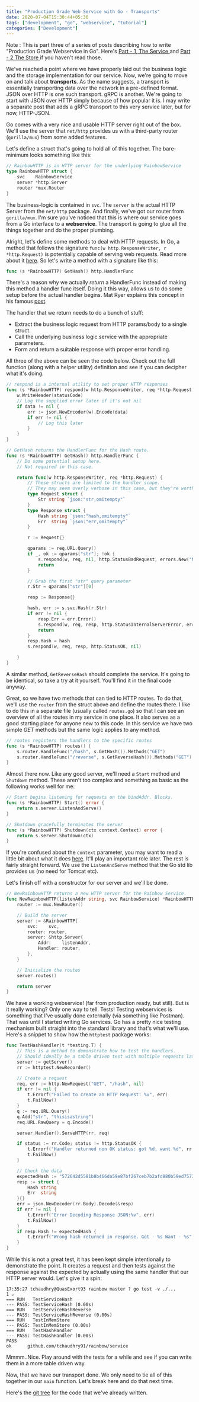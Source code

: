 ```yaml
---
title: "Production Grade Web Service with Go - Transports"
date: 2020-07-04T15:30:44+05:30
tags: ["development", "go", "webservice", "tutorial"]
categories: ["Development"]
---
```


Note : This is part three of a series of posts describing how to write "Production Grade Webservice in Go". Here's [Part - 1, The Service ](/posts/production-grade-svc-1/) and [Part - 2 The Store ](/posts/production-grade-svc-2) if you haven't read those.

We've reached a point where we have properly laid out the business logic and the storage implementation for our service. Now, we're going to move on and talk about **transports**. As the name suggests, a transport is essentially transporting data over the network in a pre-defined format. JSON over HTTP is one such transport. gRPC is another. We're going to start with JSON over HTTP simply because of how popular it is. I may write a separate post that adds a gRPC transport to this very service later, but for now, HTTP-JSON. 

Go comes with a very nice and usable HTTP server right out of the box. We'll use the server that `net/http` provides us with a third-party router (`gorilla/mux`) from some added features.

Let's define a struct that's going to hold all of this together. The bare-minimum looks something like this:

```go
// RainbowHTTP is an HTTP server for the underlying RainbowService
type RainbowHTTP struct {
	svc    RainbowService
	server *http.Server
	router *mux.Router
}
```

The business-logic is contained in `svc`. The `server` is the actual HTTP Server from the `net/http` package. And finally, we've got our router from `gorilla/mux`.
I'm sure you've noticed that this is where our service goes from a Go interface to a **webservice**. The transport is going to glue all the things together and do the proper plumbing. 

Alright, let's define some methods to deal with HTTP requests. In Go, a method that follows the signature `func(w http.ResponseWriter, r *http.Request)` is potentially capable of serving web requests. Read more about it [here](https://golang.org/pkg/net/http/#HandlerFunc). So let's write a method with a signature like this:

```go
func (s *RainbowHTTP) GetHash() http.HandlerFunc
```

There's a reason why we actually *return* a HandlerFunc instead of making this method a handler func itself. Doing it this way, allows us to do some setup before the actual handler begins. Mat Ryer explains this concept in his famous [post](https://pace.dev/blog/2018/05/09/how-I-write-http-services-after-eight-years.html).

The handler that we return needs to do a bunch of stuff:
- Extract the business logic request from HTTP params/body to a single struct.
- Call the underlying business logic service with the appropriate parameters.
- Form and return a suitable response with proper error handling.

All three of the above can be seen the code below. Check out the full function (along with a helper utility) definition and see if you can decipher what it's doing.

```go
// respond is a internal utility to set proper HTTP responses
func (s *RainbowHTTP) respond(w http.ResponseWriter, req *http.Request, data interface{}, statusCode int, err error) {
	w.WriteHeader(statusCode)
	// Log the supplied error later if it's not nil
	if data != nil {
		err := json.NewEncoder(w).Encode(data)
		if err != nil {
			// Log this later
		}
	}
}

// GetHash returns the HandlerFunc for the Hash route.
func (s *RainbowHTTP) GetHash() http.HandlerFunc {
	// Do some potential setup here.
	// Not required in this case.

	return func(w http.ResponseWriter, req *http.Request) {
		// These structs are limited to the handler scope.
		// They may seem overly verbose in this case, but they're worth it when you're dealing with more complex requests.
		type Request struct {
			Str string `json:"str,omitempty"`
		}
		type Response struct {
			Hash string `json:"hash,omitempty"`
			Err  string `json:"err,omitempty"`
		}

		r := Request{}

		qparams := req.URL.Query()
		if _, ok := qparams["str"]; !ok {
			s.respond(w, req, nil, http.StatusBadRequest, errors.New("No string supplied"))
			return
		}

		// Grab the first "str" query parameter
		r.Str = qparams["str"][0]

		resp := Response{}

		hash, err := s.svc.Hash(r.Str)
		if err != nil {
			resp.Err = err.Error()
			s.respond(w, req, resp, http.StatusInternalServerError, err)
			return
		}
		resp.Hash = hash
		s.respond(w, req, resp, http.StatusOK, nil)

	}
}
```

A similar method, `GetReverseHash` should complete the service. It's going to be identical, so take a try at it yourself. You'll find it in the final code anyway.

Great, so we have two methods that can tied to HTTP routes. To do that, we'll use the `router` from the struct above and define the routes there. I like to do this in a separate file (usually called `routes.go`) so that I can see an overview of all the routes in my service in one place. It also serves as a good starting place for anyone new to this code. In this service we have two simple *GET* methods but the same logic applies to any method.

```go
// routes registers the handlers to the specific routes
func (s *RainbowHTTP) routes() {
	s.router.HandleFunc("/hash", s.GetHash()).Methods("GET")
	s.router.HandleFunc("/reverse", s.GetReverseHash()).Methods("GET")
}
```

Almost there now. Like any good server, we'll need a `Start` method and `Shutdown` method. These aren't too complex and something as basic as the following works well for me:

```go
// Start begins listening for requests on the bindAddr. Blocks.
func (s *RainbowHTTP) Start() error {
	return s.server.ListenAndServe()
}

// Shutdown gracefully terminates the server
func (s *RainbowHTTP) Shutdown(ctx context.Context) error {
	return s.server.Shutdown(ctx)
}
```

If you're confused about the `context` parameter, you may want to read a little bit about what it does [here](https://golang.org/pkg/context/). It'll play an important role later. The rest is fairly straight forward. We use the `ListenAndServe` method that the Go std lib provides us (no need for Tomcat etc).

Let's finish off with a constructor for our server and we'll be done.

```go
// NewRainbowHTTP returns a new HTTP server for the Rainbow Service.
func NewRainbowHTTP(listenAddr string, svc RainbowService) *RainbowHTTP {
	router := mux.NewRouter()

	// Build the server
	server := &RainbowHTTP{
		svc:    svc,
		router: router,
		server: &http.Server{
			Addr:    listenAddr,
			Handler: router,
		},
	}

	// Initialize the routes
	server.routes()

	return server
}
```

We have a working webservice! (far from production ready, but still). But is it really working? Only one way to tell. Tests!
Testing webservices is something that I've usually done externally (via something like Postman). That was until I started writing Go services. Go has a pretty nice testing mechanism built straight into the standard library and that's what we'll use.
Here's a snippet to show how the `httptest` package works:

```go
func TestHashHandler(t *testing.T) {
	// This is a method to demonstrate how to test the handlers.
	// Should ideally be a table driven test with multiple requests later.
	server := getServer()
	rr := httptest.NewRecorder()

	// Create a request
	req, err := http.NewRequest("GET", "/hash", nil)
	if err != nil {
		t.Errorf("Failed to create an HTTP Request: %v", err)
		t.FailNow()
	}
	q := req.URL.Query()
	q.Add("str", "thisisastring")
	req.URL.RawQuery = q.Encode()

	server.Handler().ServeHTTP(rr, req)

	if status := rr.Code; status != http.StatusOK {
		t.Errorf("Handler returned non OK status: got %d, want %d", rr.Code, http.StatusOK)
		t.FailNow()
	}

	// Check the data
	expectedHash := "572642d5581b8b466da59e87bf267ceb7b2afd880b59ed7573edff4d980eb1d5"
	resp := struct {
		Hash string
		Err  string
	}{}
	err = json.NewDecoder(rr.Body).Decode(&resp)
	if err != nil {
		t.Errorf("Error Decoding Response JSON:%v", err)
		t.FailNow()
	}
	if resp.Hash != expectedHash {
		t.Errorf("Wrong hash returned in response. Got - %s Want - %s", resp.Hash, expectedHash)
	}
}
```

While this is not a great test, it has been kept simple intentionally to demonstrate the point. It creates a request and then tests against the response against the expected by actually using the same handler that our HTTP server would. 
Let's give it a spin:

```
17:35:27 tchaudhry@QuasExort93 rainbow master ? go test -v ./...                                                                                                                              1 ↵
=== RUN   TestServiceHash
--- PASS: TestServiceHash (0.00s)
=== RUN   TestServiceHashReverse
--- PASS: TestServiceHashReverse (0.00s)
=== RUN   TestInMemStore
--- PASS: TestInMemStore (0.00s)
=== RUN   TestHashHandler
--- PASS: TestHashHandler (0.00s)
PASS
ok      github.com/tchaudhry91/rainbow/service
```

Mmmm..Nice. Play around with the tests for a while and see if you can write them in a more table driven way.

Now, that we have our transport done. We only need to tie all of this together in our `main` function. Let's break here and do that next time.

Here's the [git tree](https://github.com/tchaudhry91/rainbow/commit/8b776b609d60419191be454a36531b018dcc864d) for the code that we've already written.